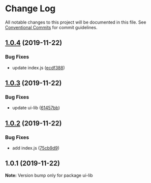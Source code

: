 # Change Log

All notable changes to this project will be documented in this file.
See [Conventional Commits](https://conventionalcommits.org) for commit guidelines.

## [1.0.4](https://github.com/taylrj/monorepo-template/compare/ui-lib@1.0.3...ui-lib@1.0.4) (2019-11-22)


### Bug Fixes

* update index.js ([ecdf388](https://github.com/taylrj/monorepo-template/commit/ecdf388807bb47e469b4cf899731876f62a22a9f))





## [1.0.3](https://github.com/taylrj/monorepo-template/compare/ui-lib@1.0.2...ui-lib@1.0.3) (2019-11-22)


### Bug Fixes

* update ui-lib ([61457bb](https://github.com/taylrj/monorepo-template/commit/61457bbfb5cf037c1de70e3c20e1c39b708cad96))





## [1.0.2](https://github.com/taylrj/monorepo-template/compare/ui-lib@1.0.1...ui-lib@1.0.2) (2019-11-22)


### Bug Fixes

* add index.js ([75cb9d9](https://github.com/taylrj/monorepo-template/commit/75cb9d9b2ff81306bb9886c57d7603a7de4f3e65))





## 1.0.1 (2019-11-22)

**Note:** Version bump only for package ui-lib
